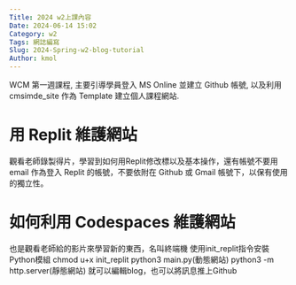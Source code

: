 ```yaml
---
Title: 2024 w2上課內容
Date: 2024-06-14 15:02
Category: w2
Tags: 網誌編寫
Slug: 2024-Spring-w2-blog-tutorial
Author: kmol
---
```


WCM 第一週課程, 主要引導學員登入 MS Online 並建立 Github 帳號, 以及利用 cmsimde_site 作為 Template 建立個人課程網站.

<!-- PELICAN_END_SUMMARY -->

# 用 Replit 維護網站
 觀看老師錄製得片，學習到如何用Replit修改標以及基本操作，還有帳號不要用email 作為登入 Replit 的帳號，不要依附在 Github 或 Gmail 帳號下，以保有使用的獨立性。

 # 如何利用 Codespaces 維護網站
 也是觀看老師給的影片來學習新的東西，名叫終端機
 使用init_replit指令安裝Python模組 chmod u+x init_replit
python3 main.py(動態網站)
python3 -m http.server(靜態網站)
就可以編輯blog，也可以將訊息推上Github